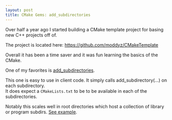 ```yaml
---
layout: post
title: CMake Gems: add_subdirectories
---
```


Over half a year ago I started building a CMake template project for basing new C++ projects off of.

The project is located here:
https://github.com/moddyz/CMakeTemplate

Overall it has been a time saver and it was fun learning the basics of the CMake.

One of my favorites is [add_subdirectories](https://github.com/moddyz/CMakeTemplate/blob/master/cmake/macros/Public.cmake#L400).

This one is easy to use in client code.  It simply calls add_subdirectory(...) on each subdirectory.  
It does expect a `CMakeLists.txt` to be to be available in each of the subdirectories.

Notably this scales well in root directories which host a collection of library or program subdirs. [See example](https://github.com/moddyz/RayTracingInOneWeekend/blob/master/src/CMakeLists.txt).

